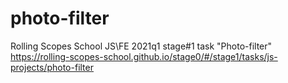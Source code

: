 # photo-filter
Rolling Scopes School JS\FE 2021q1 stage#1 task "Photo-filter"    
<https://rolling-scopes-school.github.io/stage0/#/stage1/tasks/js-projects/photo-filter>
